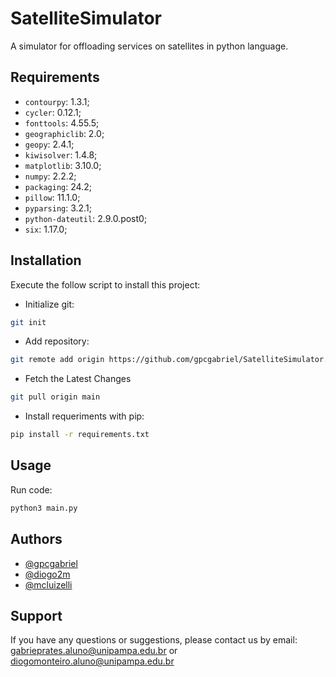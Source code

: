 
# SatelliteSimulator
A simulator for offloading services on satellites in python language.


## Requirements
- `contourpy`: 1.3.1;
- `cycler`: 0.12.1;
- `fonttools`: 4.55.5;
- `geographiclib`: 2.0;
- `geopy`: 2.4.1;
- `kiwisolver`: 1.4.8;
- `matplotlib`: 3.10.0;
- `numpy`: 2.2.2;
- `packaging`: 24.2;
- `pillow`: 11.1.0;
- `pyparsing`: 3.2.1;
- `python-dateutil`: 2.9.0.post0;
- `six`: 1.17.0;

## Installation
Execute the follow script to install this project:

- Initialize git:
```bash
git init
```

- Add repository:
```bash
git remote add origin https://github.com/gpcgabriel/SatelliteSimulator.git
```

- Fetch the Latest Changes
```bash
git pull origin main
```

- Install requeriments with pip:
```bash
pip install -r requirements.txt
```
## Usage
Run code:
```bash
python3 main.py
```

## Authors
- [@gpcgabriel](https://www.github.com/gpcgabriel)
- [@diogo2m](https://www.github.com/diogo2m)
- [@mcluizelli](https://www.github.com/mcluizelli)

## Support
If you have any questions or suggestions, please contact us by email: gabrieprates.aluno@unipampa.edu.br or diogomonteiro.aluno@unipampa.edu.br
